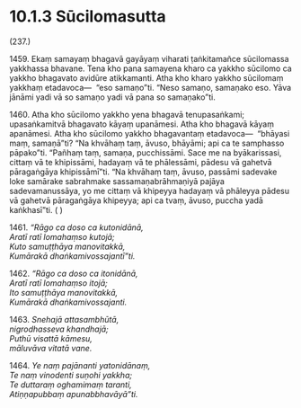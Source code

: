 # 10.1.3 Sūcilomasutta

(237.)

1459\. Ekaṃ samayaṃ bhagavā gayāyaṃ viharati ṭaṅkitamañce sūcilomassa yakkhassa bhavane. Tena kho pana samayena kharo ca yakkho sūcilomo ca yakkho bhagavato avidūre atikkamanti. Atha kho kharo yakkho sūcilomaṃ yakkhaṃ etadavoca—  “eso samaṇo”ti. “Neso samaṇo, samaṇako eso. Yāva jānāmi yadi vā so samaṇo yadi vā pana so samaṇako”ti.

1460\. Atha kho sūcilomo yakkho yena bhagavā tenupasaṅkami; upasaṅkamitvā bhagavato kāyaṃ upanāmesi. Atha kho bhagavā kāyaṃ apanāmesi. Atha kho sūcilomo yakkho bhagavantaṃ etadavoca—  “bhāyasi maṃ, samaṇā”ti? “Na khvāhaṃ taṃ, āvuso, bhāyāmi; api ca te samphasso pāpako”ti. “Pañhaṃ taṃ, samaṇa, pucchissāmi. Sace me na byākarissasi, cittaṃ vā te khipissāmi, hadayaṃ vā te phālessāmi, pādesu vā gahetvā pāragaṅgāya khipissāmī”ti. “Na khvāhaṃ taṃ, āvuso, passāmi sadevake loke samārake sabrahmake sassamaṇabrāhmaṇiyā pajāya sadevamanussāya, yo me cittaṃ vā khipeyya hadayaṃ vā phāleyya pādesu vā gahetvā pāragaṅgāya khipeyya; api ca tvaṃ, āvuso, puccha yadā kaṅkhasī”ti. ( )

1461\. _“Rāgo ca doso ca kutonidānā,_  
_Aratī ratī lomahaṃso kutojā;_  
_Kuto samuṭṭhāya manovitakkā,_  
_Kumārakā dhaṅkamivossajantī”ti._  

1462\. _“Rāgo ca doso ca itonidānā,_  
_Aratī ratī lomahaṃso itojā;_  
_Ito samuṭṭhāya manovitakkā,_  
_Kumārakā dhaṅkamivossajanti._  

1463\. _Snehajā attasambhūtā,_  
_nigrodhasseva khandhajā;_  
_Puthū visattā kāmesu,_  
_māluvāva vitatā vane._  

1464\. _Ye naṃ pajānanti yatonidānaṃ,_  
_Te naṃ vinodenti suṇohi yakkha;_  
_Te duttaraṃ oghamimaṃ taranti,_  
_Atiṇṇapubbaṃ apunabbhavāyā”ti._
